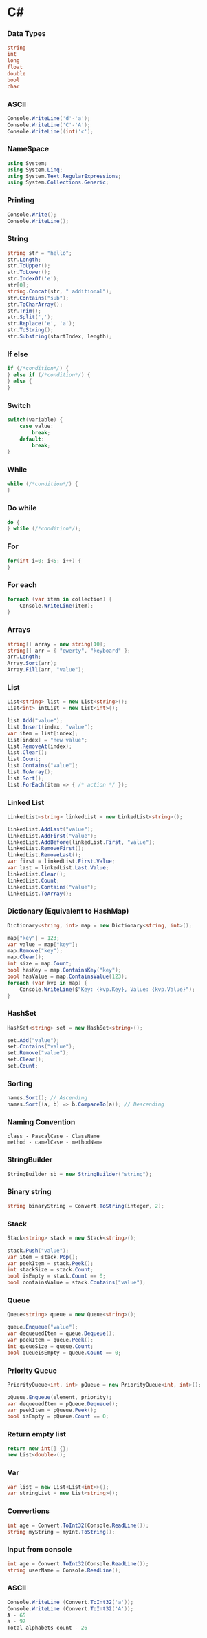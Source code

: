 # C#

### Data Types
```csharp
string
int
long
float
double
bool
char
```

### ASCII
```csharp
Console.WriteLine('d'-'a');
Console.WriteLine('C'-'A');
Console.WriteLine((int)'c');
```

### NameSpace
```csharp
using System;
using System.Linq;
using System.Text.RegularExpressions;
using System.Collections.Generic;
```

### Printing

```csharp
Console.Write();
Console.WriteLine();
```

### String

```csharp
string str = "hello";
str.Length;
str.ToUpper();
str.ToLower();
str.IndexOf('e');
str[0];
string.Concat(str, " additional");
str.Contains("sub");
str.ToCharArray();
str.Trim();
str.Split(',');
str.Replace('e', 'a');
str.ToString();
str.Substring(startIndex, length);
```

### If else

```csharp
if (/*condition*/) {
} else if (/*condition*/) {
} else {
}
```

### Switch

```csharp
switch(variable) {
    case value:
        break;
    default:
        break;
}
```

### While

```csharp
while (/*condition*/) {
}
```

### Do while

```csharp
do {
} while (/*condition*/);
```

### For

```csharp
for(int i=0; i<5; i++) {
}
```

### For each

```csharp
foreach (var item in collection) {
    Console.WriteLine(item);
}
```

### Arrays

```csharp
string[] array = new string[10];
string[] arr = { "qwerty", "keyboard" };
arr.Length;
Array.Sort(arr);
Array.Fill(arr, "value");
```

### List

```csharp
List<string> list = new List<string>();
List<int> intList = new List<int>();

list.Add("value");
list.Insert(index, "value");
var item = list[index];
list[index] = "new value";
list.RemoveAt(index);
list.Clear();
list.Count;
list.Contains("value");
list.ToArray();
list.Sort();
list.ForEach(item => { /* action */ });
```

### Linked List

```csharp
LinkedList<string> linkedList = new LinkedList<string>();

linkedList.AddLast("value");
linkedList.AddFirst("value");
linkedList.AddBefore(linkedList.First, "value");
linkedList.RemoveFirst();
linkedList.RemoveLast();
var first = linkedList.First.Value;
var last = linkedList.Last.Value;
linkedList.Clear();
linkedList.Count;
linkedList.Contains("value");
linkedList.ToArray();
```

### Dictionary (Equivalent to HashMap)

```csharp
Dictionary<string, int> map = new Dictionary<string, int>();

map["key"] = 123;
var value = map["key"];
map.Remove("key");
map.Clear();
int size = map.Count;
bool hasKey = map.ContainsKey("key");
bool hasValue = map.ContainsValue(123);
foreach (var kvp in map) {
    Console.WriteLine($"Key: {kvp.Key}, Value: {kvp.Value}");
}
```

### HashSet

```csharp
HashSet<string> set = new HashSet<string>();

set.Add("value");
set.Contains("value");
set.Remove("value");
set.Clear();
set.Count;
```

### Sorting

```csharp
names.Sort(); // Ascending
names.Sort((a, b) => b.CompareTo(a)); // Descending
```

### Naming Convention
```
class - PascalCase - ClassName
method - camelCase - methodName
```

### StringBuilder

```csharp
StringBuilder sb = new StringBuilder("string");
```

### Binary string

```csharp
string binaryString = Convert.ToString(integer, 2);
```

### Stack

```csharp
Stack<string> stack = new Stack<string>();

stack.Push("value");
var item = stack.Pop();
var peekItem = stack.Peek();
int stackSize = stack.Count;
bool isEmpty = stack.Count == 0;
bool containsValue = stack.Contains("value");
```

### Queue

```csharp
Queue<string> queue = new Queue<string>();

queue.Enqueue("value");
var dequeuedItem = queue.Dequeue();
var peekItem = queue.Peek();
int queueSize = queue.Count;
bool queueIsEmpty = queue.Count == 0;
```

### Priority Queue

```csharp
PriorityQueue<int, int> pQueue = new PriorityQueue<int, int>();

pQueue.Enqueue(element, priority);
var dequeuedItem = pQueue.Dequeue();
var peekItem = pQueue.Peek();
bool isEmpty = pQueue.Count == 0;
```

### Return empty list

```csharp
return new int[] {};
new List<double>();
```

### Var

```csharp
var list = new List<List<int>>(); 
var stringList = new List<string>(); 
```

### Convertions
```csharp
int age = Convert.ToInt32(Console.ReadLine());
string myString = myInt.ToString();
```

### Input from console 

```csharp
int age = Convert.ToInt32(Console.ReadLine());
string userName = Console.ReadLine();
```

### ASCII
```csharp
Console.WriteLine (Convert.ToInt32('a'));
Console.WriteLine (Convert.ToInt32('A'));
A - 65
a - 97
Total alphabets count - 26
```

